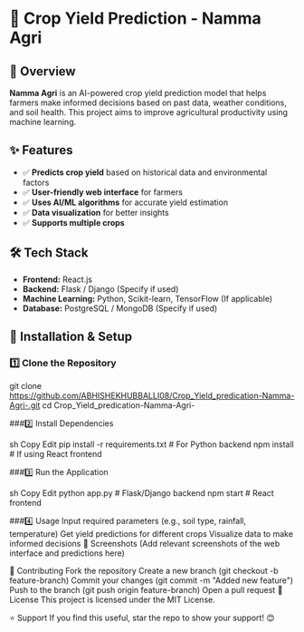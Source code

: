 # 🌾 Crop Yield Prediction - Namma Agri

## 🚀 Overview
**Namma Agri** is an AI-powered crop yield prediction model that helps farmers make informed decisions based on past data, weather conditions, and soil health. This project aims to improve agricultural productivity using machine learning.

## ✨ Features
- ✅ **Predicts crop yield** based on historical data and environmental factors  
- ✅ **User-friendly web interface** for farmers  
- ✅ **Uses AI/ML algorithms** for accurate yield estimation  
- ✅ **Data visualization** for better insights  
- ✅ **Supports multiple crops**  

## 🛠 Tech Stack
- **Frontend:** React.js  
- **Backend:** Flask / Django (Specify if used)  
- **Machine Learning:** Python, Scikit-learn, TensorFlow (If applicable)  
- **Database:** PostgreSQL / MongoDB (Specify if used)  

## 📌 Installation & Setup

### 1️⃣ Clone the Repository

git clone https://github.com/ABHISHEKHUBBALLI08/Crop_Yield_predication-Namma-Agri-.git
cd Crop_Yield_predication-Namma-Agri-


###2️⃣ Install Dependencies

sh
Copy
Edit
pip install -r requirements.txt   # For Python backend
npm install                        # If using React frontend


###3️⃣ Run the Application

sh
Copy
Edit
python app.py    # Flask/Django backend
npm start        # React frontend


###4️⃣ Usage
Input required parameters (e.g., soil type, rainfall, temperature)
Get yield predictions for different crops
Visualize data to make informed decisions
📸 Screenshots
(Add relevant screenshots of the web interface and predictions here)

📢 Contributing
Fork the repository
Create a new branch (git checkout -b feature-branch)
Commit your changes (git commit -m "Added new feature")
Push to the branch (git push origin feature-branch)
Open a pull request
📜 License
This project is licensed under the MIT License.

⭐ Support
If you find this useful, star the repo to show your support! 😊
